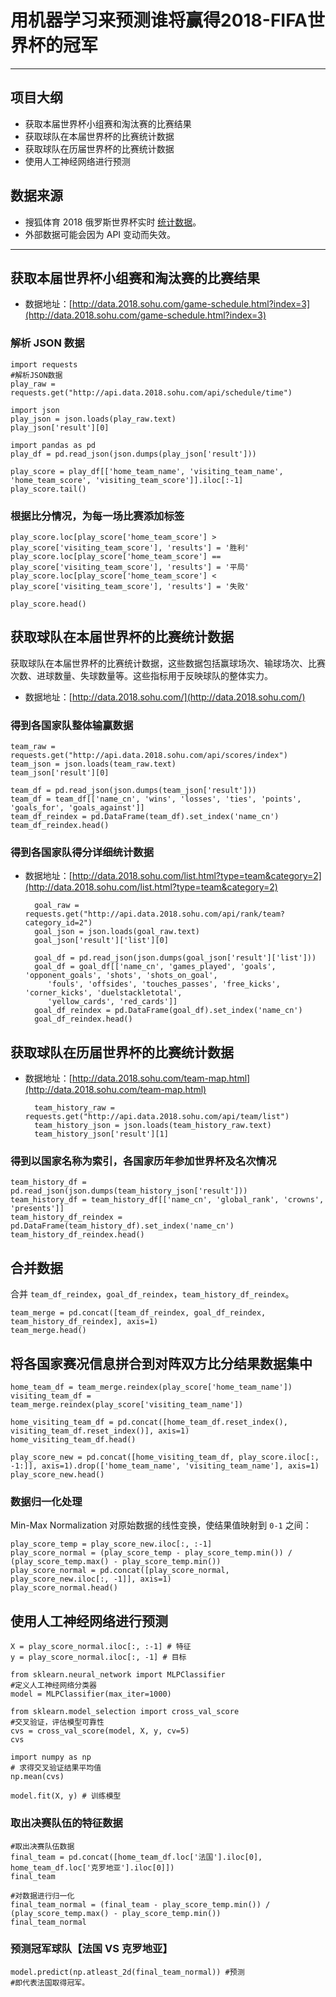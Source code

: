 # 用机器学习来预测谁将赢得2018-FIFA世界杯的冠军

---
## 项目大纲

- 获取本届世界杯小组赛和淘汰赛的比赛结果
- 获取球队在本届世界杯的比赛统计数据
- 获取球队在历届世界杯的比赛统计数据
- 使用人工神经网络进行预测

## 数据来源

- 搜狐体育 2018 俄罗斯世界杯实时 [统计数据](http://data.2018.sohu.com/)。
- 外部数据可能会因为 API 变动而失效。

--- 

## 获取本届世界杯小组赛和淘汰赛的比赛结果

- 数据地址：[http://data.2018.sohu.com/game-schedule.html?index=3](http://data.2018.sohu.com/game-schedule.html?index=3)


### 解析 JSON 数据

    import requests    
    #解析JSON数据
    play_raw = requests.get("http://api.data.2018.sohu.com/api/schedule/time")

	import json	
	play_json = json.loads(play_raw.text)
	play_json['result'][0]

	import pandas as pd
	play_df = pd.read_json(json.dumps(play_json['result']))

	play_score = play_df[['home_team_name', 'visiting_team_name', 'home_team_score', 'visiting_team_score']].iloc[:-1]
	play_score.tail()

### 根据比分情况，为每一场比赛添加标签

	play_score.loc[play_score['home_team_score'] > play_score['visiting_team_score'], 'results'] = '胜利'
	play_score.loc[play_score['home_team_score'] == play_score['visiting_team_score'], 'results'] = '平局'
	play_score.loc[play_score['home_team_score'] < play_score['visiting_team_score'], 'results'] = '失败'
	
	play_score.head()

## 获取球队在本届世界杯的比赛统计数据

获取球队在本届世界杯的比赛统计数据，这些数据包括赢球场次、输球场次、比赛次数、进球数量、失球数量等。这些指标用于反映球队的整体实力。

- 数据地址：[http://data.2018.sohu.com/](http://data.2018.sohu.com/)

### 得到各国家队整体输赢数据

	team_raw = requests.get("http://api.data.2018.sohu.com/api/scores/index")
    team_json = json.loads(team_raw.text)
	team_json['result'][0]
	
	team_df = pd.read_json(json.dumps(team_json['result']))
	team_df = team_df[['name_cn', 'wins', 'losses', 'ties', 'points', 'goals_for', 'goals_against']]
	team_df_reindex = pd.DataFrame(team_df).set_index('name_cn')
	team_df_reindex.head()

### 得到各国家队得分详细统计数据

- 数据地址：[http://data.2018.sohu.com/list.html?type=team&category=2](http://data.2018.sohu.com/list.html?type=team&category=2)

	
    	goal_raw = requests.get("http://api.data.2018.sohu.com/api/rank/team?category_id=2")
    	goal_json = json.loads(goal_raw.text)
    	goal_json['result']['list'][0]
    
    	goal_df = pd.read_json(json.dumps(goal_json['result']['list']))
    	goal_df = goal_df[['name_cn', 'games_played', 'goals', 'opponent_goals', 'shots', 'shots_on_goal', 
    	   'fouls', 'offsides', 'touches_passes', 'free_kicks', 'corner_kicks', 'duelstackletotal',
    	   'yellow_cards', 'red_cards']]
    	goal_df_reindex = pd.DataFrame(goal_df).set_index('name_cn')
    	goal_df_reindex.head()
    


## 获取球队在历届世界杯的比赛统计数据

- 数据地址：[http://data.2018.sohu.com/team-map.html](http://data.2018.sohu.com/team-map.html)

    	
    	team_history_raw = requests.get("http://api.data.2018.sohu.com/api/team/list")    		
    	team_history_json = json.loads(team_history_raw.text)   		
    	team_history_json['result'][1]
    

### 得到以国家名称为索引，各国家历年参加世界杯及名次情况
    
    team_history_df = pd.read_json(json.dumps(team_history_json['result']))
    team_history_df = team_history_df[['name_cn', 'global_rank', 'crowns', 'presents']]
    team_history_df_reindex = pd.DataFrame(team_history_df).set_index('name_cn')
    team_history_df_reindex.head()
    
## 合并数据

合并 `team_df_reindex`，`goal_df_reindex`，`team_history_df_reindex`。

    team_merge = pd.concat([team_df_reindex, goal_df_reindex, team_history_df_reindex], axis=1)
    team_merge.head()


## 将各国家赛况信息拼合到对阵双方比分结果数据集中

    home_team_df = team_merge.reindex(play_score['home_team_name'])
    visiting_team_df = team_merge.reindex(play_score['visiting_team_name'])
    
    home_visiting_team_df = pd.concat([home_team_df.reset_index(), visiting_team_df.reset_index()], axis=1)
    home_visiting_team_df.head()
    
    play_score_new = pd.concat([home_visiting_team_df, play_score.iloc[:, -1:]], axis=1).drop(['home_team_name', 'visiting_team_name'], axis=1)
    play_score_new.head()
    

### 数据归一化处理

Min-Max Normalization 对原始数据的线性变换，使结果值映射到 `0-1` 之间：

    play_score_temp = play_score_new.iloc[:, :-1]
    play_score_normal = (play_score_temp - play_score_temp.min()) / (play_score_temp.max() - play_score_temp.min())
    play_score_normal = pd.concat([play_score_normal, play_score_new.iloc[:, -1]], axis=1)
    play_score_normal.head()


## 使用人工神经网络进行预测

    X = play_score_normal.iloc[:, :-1] # 特征
    y = play_score_normal.iloc[:, -1] # 目标
    
    from sklearn.neural_network import MLPClassifier
    #定义人工神经网络分类器
    model = MLPClassifier(max_iter=1000)
        
    from sklearn.model_selection import cross_val_score
    #交叉验证，评估模型可靠性
    cvs = cross_val_score(model, X, y, cv=5)
    cvs
    
    import numpy as np
    # 求得交叉验证结果平均值
    np.mean(cvs)
    
    model.fit(X, y) # 训练模型


### 取出决赛队伍的特征数据

    #取出决赛队伍数据
    final_team = pd.concat([home_team_df.loc['法国'].iloc[0], home_team_df.loc['克罗地亚'].iloc[0]])
    final_team
    
    #对数据进行归一化
    final_team_normal = (final_team - play_score_temp.min()) / (play_score_temp.max() - play_score_temp.min())
    final_team_normal

### 预测冠军球队【法国 VS 克罗地亚】

    model.predict(np.atleast_2d(final_team_normal)) #预测
    #即代表法国取得冠军。